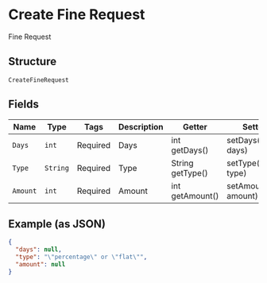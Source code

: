 
# Create Fine Request

Fine Request

## Structure

`CreateFineRequest`

## Fields

| Name | Type | Tags | Description | Getter | Setter |
|  --- | --- | --- | --- | --- | --- |
| `Days` | `int` | Required | Days | int getDays() | setDays(int days) |
| `Type` | `String` | Required | Type | String getType() | setType(String type) |
| `Amount` | `int` | Required | Amount | int getAmount() | setAmount(int amount) |

## Example (as JSON)

```json
{
  "days": null,
  "type": "\"percentage\" or \"flat\"",
  "amount": null
}
```

